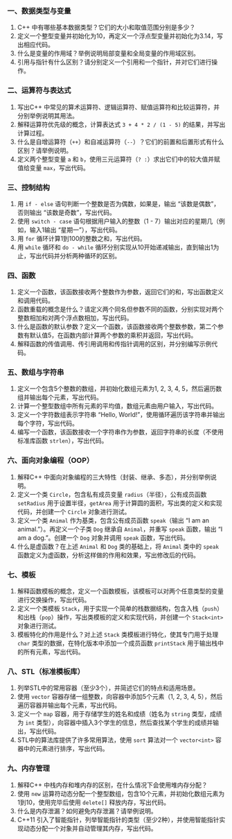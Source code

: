 ### 一、数据类型与变量
1. C++ 中有哪些基本数据类型？它们的大小和取值范围分别是多少？
2. 定义一个整型变量并初始化为10，再定义一个浮点型变量并初始化为3.14，写出相应代码。
3. 什么是变量的作用域？举例说明局部变量和全局变量的作用域区别。
4. 引用与指针有什么区别？请分别定义一个引用和一个指针，并对它们进行操作。

### 二、运算符与表达式
1. 写出C++ 中常见的算术运算符、逻辑运算符、赋值运算符和比较运算符，并分别举例说明其用法。
2. 解释运算符优先级的概念，计算表达式 `3 + 4 * 2 / (1 - 5)` 的结果，并写出计算过程。
3. 什么是自增运算符（`++`）和自减运算符（`--`）？它们的前置和后置形式有什么区别？请举例说明。
4. 定义两个整型变量 `a` 和 `b`，使用三元运算符（`? :`）求出它们中的较大值并赋值给变量 `max`，写出代码。

### 三、控制结构
1. 用 `if - else` 语句判断一个整数是否为偶数，如果是，输出 “该数是偶数”，否则输出 “该数是奇数”，写出代码。
2. 使用 `switch - case` 语句根据用户输入的整数（1 - 7）输出对应的星期几（例如，输入1输出 “星期一”），写出代码。
3. 用 `for` 循环计算1到100的整数之和，写出代码。
4. 用 `while` 循环和 `do - while` 循环分别实现从10开始递减输出，直到输出1为止，写出代码并分析两种循环的区别。

### 四、函数
1. 定义一个函数，该函数接收两个整数作为参数，返回它们的和，写出函数定义和调用代码。
2. 函数重载的概念是什么？请定义两个同名但参数不同的函数，分别实现对两个整数相加和对两个浮点数相加，写出代码。
3. 什么是函数的默认参数？定义一个函数，该函数接收两个整数参数，第二个参数有默认值5，在函数内部计算两个参数的乘积并返回，写出代码。
4. 解释函数的传值调用、传引用调用和传指针调用的区别，并分别编写示例代码。

### 五、数组与字符串
1. 定义一个包含5个整数的数组，并初始化数组元素为1, 2, 3, 4, 5，然后遍历数组并输出每个元素，写出代码。
2. 计算一个整型数组中所有元素的平均值，数组元素由用户输入，写出代码。
3. 定义一个字符数组表示字符串 “Hello, World!”，使用循环遍历该字符串并输出每个字符，写出代码。
4. 编写一个函数，该函数接收一个字符串作为参数，返回字符串的长度（不使用标准库函数 `strlen`），写出代码。

### 六、面向对象编程（OOP）
1. 解释C++ 中面向对象编程的三大特性（封装、继承、多态），并分别举例说明。
2. 定义一个类 `Circle`，包含私有成员变量 `radius`（半径），公有成员函数 `setRadius` 用于设置半径，`getArea` 用于计算圆的面积，写出类的定义和实现代码，并创建一个 `Circle` 对象进行测试。
3. 定义一个类 `Animal` 作为基类，包含公有成员函数 `speak`（输出 “I am an animal.”）。再定义一个子类 `Dog` 继承自 `Animal`，并重写 `speak` 函数，输出 “I am a dog.”。创建一个 `Dog` 对象并调用 `speak` 函数，写出代码。
4. 什么是虚函数？在上述 `Animal` 和 `Dog` 类的基础上，将 `Animal` 类中的 `speak` 函数定义为虚函数，分析这样做的作用和效果，写出修改后的代码。

### 七、模板
1. 解释函数模板的概念，定义一个函数模板，该模板可以对两个任意类型的变量进行交换操作，写出代码。
2. 定义一个类模板 `Stack`，用于实现一个简单的栈数据结构，包含入栈（`push`）和出栈（`pop`）操作，写出类模板的定义和实现代码，并创建一个 `Stack<int>` 对象进行测试。
3. 模板特化的作用是什么？对上述 `Stack` 类模板进行特化，使其专门用于处理 `char` 类型的数据，在特化版本中添加一个成员函数 `printStack` 用于输出栈中的所有元素，写出代码。

### 八、STL（标准模板库）
1. 列举STL中的常用容器（至少3个），并简述它们的特点和适用场景。
2. 使用 `vector` 容器存储一组整数，向容器中添加5个元素（1, 2, 3, 4, 5），然后遍历容器并输出每个元素，写出代码。
3. 定义一个 `map` 容器，用于存储学生的姓名和成绩（姓名为 `string` 类型，成绩为 `int` 类型），向容器中插入3个学生的信息，然后查找某个学生的成绩并输出，写出代码。
4. STL中的算法库提供了许多常用算法，使用 `sort` 算法对一个 `vector<int>` 容器中的元素进行排序，写出代码。

### 九、内存管理
1. 解释C++ 中栈内存和堆内存的区别，在什么情况下会使用堆内存分配？
2. 使用 `new` 运算符动态分配一个整型数组，包含10个元素，并初始化数组元素为1到10，使用完毕后使用 `delete[]` 释放内存，写出代码。
3. 什么是内存泄漏？如何避免内存泄漏？请举例说明。
4. C++11 引入了智能指针，列举智能指针的类型（至少2种），并使用智能指针实现动态分配一个对象并自动管理其内存，写出代码。 
